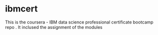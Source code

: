# ibmcert

This is the coursera - IBM data science professional certificate bootcamp repo . 
It inclused the assignment of the modules 
